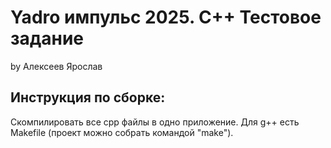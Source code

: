 # Yadro импульс 2025. C++ Тестовое задание
by Алексеев Ярослав

## Инструкция по сборке:
Скомпилировать все cpp файлы в одно приложение. Для g++ есть Makefile (проект можно собрать командой "make").
